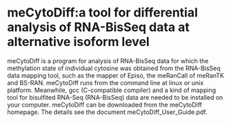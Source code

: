 # meCytoDiff:a tool for differential analysis of RNA-BisSeq data at alternative isoform level
meCytoDiff is a program for analysis of RNA-BisSeq data for which the methylation state of individual cytosine was obtained from the RNA-BisSeq data mapping tool, such as the mapper of Episo, the meRanCall of meRanTK and BS-RAN. meCytoDiff runs from the command line at linux or unix platform. Meanwhile, gcc (C-compatible compiler) and a kind of mapping tool for bisulfited RNA-Seq (RNA-BisSeq) data are needed to be installed on your computer. meCytoDiff can be downloaded from the meCytoDiff homepage. The details see the document meCytoDiff_User_Guide.pdf.
